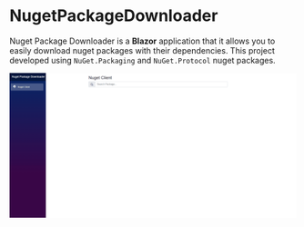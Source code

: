 # NugetPackageDownloader
Nuget Package Downloader is a **Blazor** application that it allows you to easily download nuget packages with their dependencies. This project developed using `NuGet.Packaging` and `NuGet.Protocol` nuget packages.

![NugetPackageDownloader](NugetPackageDownloader.gif)
